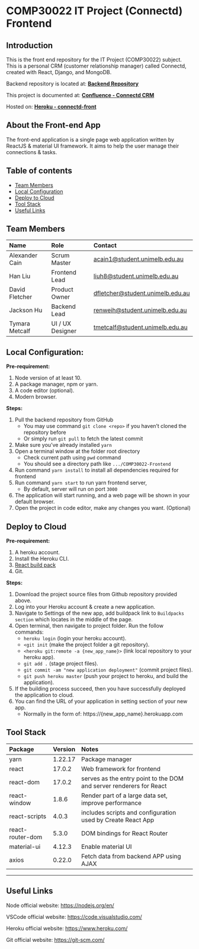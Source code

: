 # COMP30022 IT Project (Connectd) Frontend

## Introduction

This is the front end repository for the IT Project (COMP30022) subject. This is a personal CRM (customer relationship manager) called Connectd, created with React, Django, and MongoDB.

Backend repository is located at: [**Backend Repository**](https://github.com/Andrew-Liu-mel/COMP30022)

This project is documented at: [**Confluence - Connectd CRM**](https://comp30022-079.atlassian.net/wiki/spaces/CRM/overview)

Hosted on: [**Heroku - connectd-front**](https://connectd-front.herokuapp.com/)

## About the Front-end App

The front-end application is a single page web application written by ReactJS & material UI framework.
It aims to help the user manage their connections & tasks.

## Table of contents

- [Team Members](#team-members)
- [Local Configuration](#local-configuration)
- [Deploy to Cloud](#deploy-to-cloud)
- [Tool Stack](#tool-stack)
- [Useful Links](#useful-links)

## Team Members

| Name           | Role              | Contact                         |
| :------------  | :------------     | :------------                   |
| Alexander Cain | Scrum Master      | acain1@student.unimelb.edu.au   |
| Han Liu        | Frontend Lead     | liuh8@student.unimelb.edu.au    |
| David Fletcher | Product Owner     | dfletcher@student.unimelb.edu.au |
| Jackson Hu     | Backend Lead      | renweih@student.unimelb.edu.au  |
| Tymara Metcalf | UI / UX Designer  | tmetcalf@student.unimelb.edu.au |


## Local Configuration:

**Pre-requirement:**
1. Node version of at least 10.
2. A package manager, npm or yarn.
3. A code editor (optional).
4. Modern browser.

**Steps:**
1. Pull the backend repository from GitHub
   * You may use command ```git clone <repo>``` if you haven’t cloned the repository before
   * Or simply run ```git pull``` to fetch the latest commit
2. Make sure you’ve already installed ```yarn```
3. Open a terminal window at the folder root directory
   * Check current path using ```pwd``` command
   * You should see a directory path like ```.../COMP30022-Frontend```
4. Run command ```yarn install``` to install all dependencies required for frontend
5. Run command ```yarn start``` to run yarn frontend server, 
   * By default, server will run on port ```3000```
6. The application will start running, and a web page will be shown in your default browser. 
7. Open the project in code editor, make any changes you want. (Optional)

## Deploy to Cloud
  
**Pre-requirement:** 

1. A heroku account.
2. Install the Heroku CLI.
3. [React build pack](https://buildpack-registry.s3.amazonaws.com/buildpacks/mars/create-react-app.tgz)
4. Git.

**Steps:**

1. Download the project source files from Github repository provided above.
2. Log into your Heroku account & create a new application.
3. Navigate to Settings of the new app, 
    add buildpack link to `Buildpacks section` which locates in the middle of the page.
4. Open terminal, then navigate to project folder. Run the follow commands:
    * `heroku login` (login your heroku account).
    * `<git init` (make the project folder a git repository).
    * `<heroku git:remote -a {new_app_name}>` (link local repository to your heroku app).
    * `git add .` (stage project files).
    * `git commit -am "new application deployment"` (commit project files).
    * `git push heroku master` (push your project to heroku, and build the application).
5. If the building process succeed, then you have successfully deployed the application to cloud.
6. You can find the URL of your application in setting section of your new app.
    * Normally in the form of:
    https://{new_app_name}.herokuapp.com

## Tool Stack

| Package               | Version  | Notes                                                               |
| :------------         | :------- | :------------                                                       |
| yarn                  | 1.22.17  | Package manager                                                     |
| react                 | 17.0.2   | Web framework for frontend                                          |
| react-dom             | 17.0.2   | serves as the entry point to the DOM and server renderers for React |
| react-window          | 1.8.6    | Render part of a large data set, improve performance                |
| react-scripts         | 4.0.3    | includes scripts and configuration used by Create React App          |
| react-router-dom      | 5.3.0    | DOM bindings for React Router                                       |
| material-ui           | 4.12.3   | Enable material UI                                                  |
| axios                 | 0.22.0   | Fetch data from backend APP using AJAX                              |

----------------------------------------------------

## Useful Links

Node official website: https://nodejs.org/en/

VSCode official website: https://code.visualstudio.com/

Heroku official website: https://www.heroku.com/

Git official website: https://git-scm.com/
